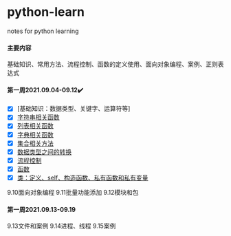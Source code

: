 # python-learn
notes for python learning
#### 主要内容
基础知识、常用方法、流程控制、函数的定义使用、面向对象编程、案例、正则表达式

#### 第一周2021.09.04-09.12:heavy_check_mark:
- [x] [基础知识：数据类型、关键字、运算符等]
- [x] [字符串相关函数](https://github.com/sunmiaomiao97/python-learn/blob/main/11%E5%AD%97%E7%AC%A6%E4%B8%B2%E7%9B%B8%E5%85%B3%E5%87%BD%E6%95%B0.py)
- [x] [列表相关函数](https://github.com/sunmiaomiao97/python-learn/blob/main/12_%E5%88%97%E8%A1%A8%E5%87%BD%E6%95%B0list.py)
- [x] [字典相关函数](https://github.com/sunmiaomiao97/python-learn/blob/main/13_%E5%AD%97%E5%85%B8%E5%87%BD%E6%95%B0.py)
- [x] [集合相关方法](https://github.com/sunmiaomiao97/python-learn/blob/main/14_%E9%9B%86%E5%90%88.py)
- [x] [数据类型之间的转换](https://github.com/sunmiaomiao97/python-learn/blob/main/15_%E6%95%B0%E6%8D%AE%E7%B1%BB%E5%9E%8B%E4%B9%8B%E9%97%B4%E7%9A%84%E8%BD%AC%E6%8D%A2.py)
- [x] [流程控制](https://github.com/sunmiaomiao97/python-learn/blob/main/16_%E6%B5%81%E7%A8%8B%E6%8E%A7%E5%88%B6.py)
- [x] [函数](https://github.com/sunmiaomiao97/python-learn/blob/main/17_%E5%87%BD%E6%95%B0.py)
- [x] [类：定义、self、构造函数、私有函数和私有变量](https://github.com/sunmiaomiao97/python-learn/blob/main/18_%E7%B1%BB.py)

9.10面向对象编程
9.11批量功能添加
9.12模块和包

#### 第一周2021.09.13-09.19
9.13文件和案例
9.14进程、线程
9.15案例
